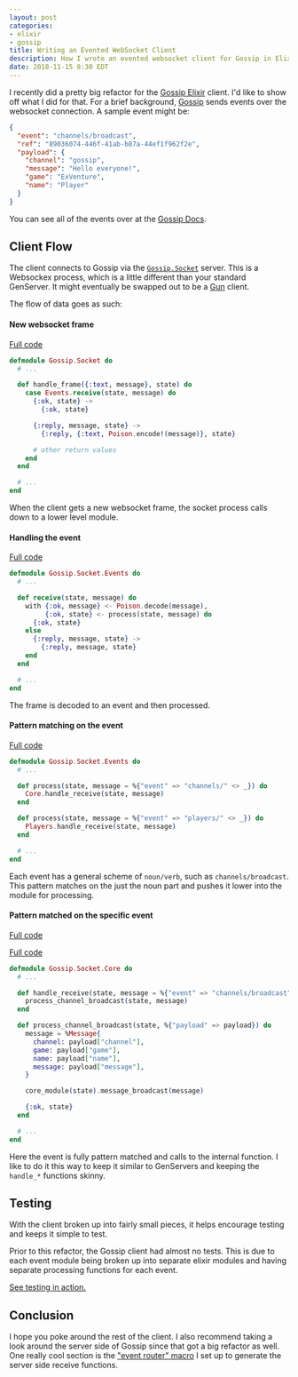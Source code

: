```yaml
---
layout: post
categories:
- elixir
- gossip
title: Writing an Evented WebSocket Client
description: How I wrote an evented websocket client for Gossip in Elixir
date: 2018-11-15 8:30 EDT
---
```


I recently did a pretty big refactor for the [Gossip Elixir][gossip-elixir] client. I'd like to show off what I did for that. For a brief background, [Gossip][gossip] sends events over the websocket connection. A sample event might be:

```json
{
  "event": "channels/broadcast",
  "ref": "89036074-446f-41ab-b87a-44ef1f962f2e",
  "payload": {
    "channel": "gossip",
    "message": "Hello everyone!",
    "game": "ExVenture",
    "name": "Player"
  }
}
```

You can see all of the events over at the [Gossip Docs](https://gossip.haus/docs).

## Client Flow

The client connects to Gossip via the [`Gossip.Socket`](https://github.com/oestrich/gossip-elixir/blob/master/lib/gossip/socket.ex) server. This is a Websockex process, which is a little different than your standard GenServer. It might eventually be swapped out to be a [Gun](https://github.com/ninenines/gun) client.

The flow of data goes as such:

#### New websocket frame

[Full code](https://github.com/oestrich/gossip-elixir/blob/0c22c6ee835760dba429ba958c89124dd484ef38/lib/gossip/socket.ex#L45)

```elixir
defmodule Gossip.Socket do
  # ...

  def handle_frame({:text, message}, state) do
    case Events.receive(state, message) do
      {:ok, state} ->
        {:ok, state}

      {:reply, message, state} ->
        {:reply, {:text, Poison.encode!(message)}, state}

      # other return values
    end
  end

  # ...
end
```

When the client gets a new websocket frame, the socket process calls down to a lower level module.

#### Handling the event

[Full code](https://github.com/oestrich/gossip-elixir/blob/0c22c6ee835760dba429ba958c89124dd484ef38/lib/gossip/socket/events.ex#L16)

```elixir
defmodule Gossip.Socket.Events do
  # ...

  def receive(state, message) do
    with {:ok, message} <- Poison.decode(message),
         {:ok, state} <- process(state, message) do
      {:ok, state}
    else
      {:reply, message, state} ->
        {:reply, message, state}
    end
  end

  # ...
end
```

The frame is decoded to an event and then processed.

#### Pattern matching on the event

[Full code](https://github.com/oestrich/gossip-elixir/blob/0c22c6ee835760dba429ba958c89124dd484ef38/lib/gossip/socket/events.ex#L45)

```elixir
defmodule Gossip.Socket.Events do
  # ...

  def process(state, message = %{"event" => "channels/" <> _}) do
    Core.handle_receive(state, message)
  end

  def process(state, message = %{"event" => "players/" <> _}) do
    Players.handle_receive(state, message)
  end

  # ...
end
```

Each event has a general scheme of `noun/verb`, such as `channels/broadcast`. This pattern matches on the just the noun part and pushes it lower into the module for processing.

#### Pattern matched on the specific event

[Full code](https://github.com/oestrich/gossip-elixir/blob/0c22c6ee835760dba429ba958c89124dd484ef38/lib/gossip/socket/core.ex#L92)

[Full code](https://github.com/oestrich/gossip-elixir/blob/0c22c6ee835760dba429ba958c89124dd484ef38/lib/gossip/socket/core.ex#L126)

```elixir
defmodule Gossip.Socket.Core do
  # ...

  def handle_receive(state, message = %{"event" => "channels/broadcast"}) do
    process_channel_broadcast(state, message)
  end

  def process_channel_broadcast(state, %{"payload" => payload}) do
    message = %Message{
      channel: payload["channel"],
      game: payload["game"],
      name: payload["name"],
      message: payload["message"],
    }

    core_module(state).message_broadcast(message)

    {:ok, state}
  end

  # ...
end
```

Here the event is fully pattern matched and calls to the internal function. I like to do it this way to keep it similar to GenServers and keeping the `handle_*` functions skinny.

## Testing

With the client broken up into fairly small pieces, it helps encourage testing and keeps it simple to test.

Prior to this refactor, the Gossip client had almost no tests. This is due to each event module being broken up into separate elixir modules and having separate processing functions for each event.

[See testing in action.](https://github.com/oestrich/gossip-elixir/blob/0c22c6ee835760dba429ba958c89124dd484ef38/test/gossip/socket/core_test.exs#L109)

## Conclusion

I hope you poke around the rest of the client. I also recommend taking a look around the server side of Gossip since that got a big refactor as well. One really cool section is the ["event router" macro](https://github.com/oestrich/gossip/blob/5eb4d4a622699f2182e7f75711dfce5f67118937/lib/web/socket/router.ex#L20-L42) I set up to generate the server side receive functions.

[exventure]: http://exventure.org
[exventure-github]: https://github.com/oestrich/ex_venture
[gossip]: https://gossip.haus
[gossip-elixir]: https://github.com/oestrich/gossip-elixir
